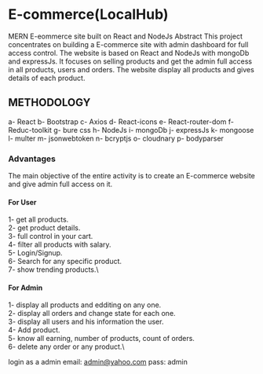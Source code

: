 # E-commerce(LocalHub)
MERN E-eommerce site built on React and NodeJs
Abstract
This project concentrates on building a E-commerce site with admin dashboard for full access control. The website is based on React and NodeJs with mongoDb and expressJs. It focuses on selling products and get the admin full access in all products, users and orders. The website display all products and gives details of each product.

## METHODOLOGY
a- React
b- Bootstrap
c- Axios
d- React-icons
e- React-router-dom
f- Reduc-toolkit
g- bure css
h- NodeJs
i- mongoDb
j- expressJs
k- mongoose
l- multer
m- jsonwebtoken
n- bcryptjs
o- cloudnary
p- bodyparser

### Advantages
The main objective of the entire activity is to create an E-commerce website and give admin full access on it.

#### For User

1- get all products.\
2- get product details.\
3- full control in your cart.\
4- filter all products with salary.\
5- Login/Signup.\
6- Search for any specific product.\
7- show trending products.\

#### For Admin

1- display all products and edditing on any one.\
2- display all orders and change state for each one.\
3- display all users and his information the user.\
4- Add product.\
5- know all earning, number of products, count of orders.\
6- delete any order or any product.\

login as a admin
email: admin@yahoo.com
pass: admin
